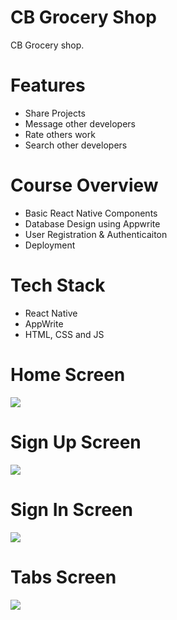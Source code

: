 # CB Grocery Shop
CB Grocery shop.

# Features
* Share Projects
* Message other developers
* Rate others work
* Search other developers

# Course Overview
* Basic React Native Components
* Database Design using Appwrite
* User Registration & Authenticaiton
* Deployment

# Tech Stack
* React Native
* AppWrite
* HTML, CSS and JS

# Home Screen
<img src="assets/screenshot/onboarding.jpg">  

# Sign Up Screen
<img src="assets/screenshot/signup.jpg">  

# Sign In Screen
<img src="assets/screenshot/signin.jpg">  

# Tabs Screen
<img src="assets/screenshot/tabs.jpg">  